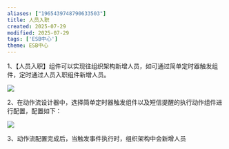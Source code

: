 ```yaml
---
aliases: ["1965439748790633503"]
title: 人员入职
created: 2025-07-29
modified: 2025-07-29
tags: ['ESB中心']
theme: ESB中心
---
```


1、【人员入职】组件可以实现往组织架构新增人员，如可通过简单定时器触发组件，定时通过人员入职组件新增人员。

![](https://myhelpdoc.oss-cn-heyuan.aliyuncs.com/mdimages/4e27b6e0175bb44e07a6869d89792586.jpg)

2、在动作流设计器中，选择简单定时器触发组件以及短信提醒的执行动作组件进行配置，配置如下：

![](https://myhelpdoc.oss-cn-heyuan.aliyuncs.com/mdimages/815050a23f06b0af7dabdcb86b089f89.jpg)

3、动作流配置完成后，当触发事件执行时，组织架构中会新增人员

